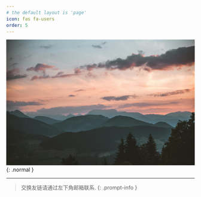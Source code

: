 ```yaml
---
# the default layout is 'page'
icon: fas fa-users
order: 5
---
```


![Desktop View](/assets/img/favicons/bkground/friends.jpg){: .normal }


---
> 交换友链请通过左下角邮箱联系.
{: .prompt-info }